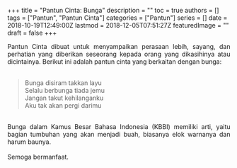 +++
title = "Pantun Cinta: Bunga"
description = ""
toc = true
authors = []
tags = ["Pantun", "Pantun Cinta"]
categories = ["Pantun"]
series = []
date = 2018-10-19T12:49:00Z
lastmod = 2018-12-05T07:51:27Z
featuredImage = ""
draft = false
+++

<div style="text-align: justify;">Pantun Cinta dibuat untuk menyampaikan perasaan lebih, sayang, dan perhatian yang diberikan seseorang kepada orang yang dikasihinya atau dicintainya. Berikut ini adalah pantun cinta yang berkaitan dengan bunga:<br /><br />
<blockquote class="tr_bq">Bunga disiram takkan layu<br />Selalu berbunga tiada jemu<br />Jangan takut kehilanganku<br />Aku tak akan pergi darimu</blockquote><br />
Bunga dalam Kamus Besar Bahasa Indonesia (KBBI) memiliki arti, yaitu bagian tumbuhan yang akan menjadi buah, biasanya elok warnanya dan harum baunya.<br /><br />
Semoga bermanfaat.</div>
